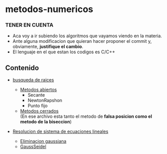 # metodos-numericos
### TENER EN CUENTA
- Aca voy a ir subiendo los algoritmos que vayamos viendo en la materia.
- Ante alguna modificacion que quieran hacer proponer el commit y, obviamente, **justifique el cambio**.
- El lenguaje en el que estan los codigos es C/C++

## Contenido
* [busqueda de raices](https://github.com/angelo59930/metodos-numericos/tree/main/busqueda-de-raices)
  - [Metodos abiertos](https://github.com/angelo59930/metodos-numericos/tree/main/busqueda-de-raices/metodos-abiertos)
    - Secante
    - NewtonRapshon
    - Punto fijo
  - [Metodos cerrados](https://github.com/angelo59930/metodos-numericos/tree/main/busqueda-de-raices/metodos-cerrados)  
    (En ese archivo esta tanto el metodo de **falsa posicion como el metodo de la biseccion**)  
 
* [Resolucion de sistema de ecuaciones lineales](https://github.com/angelo59930/metodos-numericos/tree/main/resolucion-sist-ecuaciones)
  - [Eliminacion gaussiana](https://github.com/angelo59930/metodos-numericos/tree/main/resolucion-sist-ecuaciones/eliminaciongaussiana)
  - [GaussSeidel](https://github.com/angelo59930/metodos-numericos/tree/main/resolucion-sist-ecuaciones/gaussSeidel)

